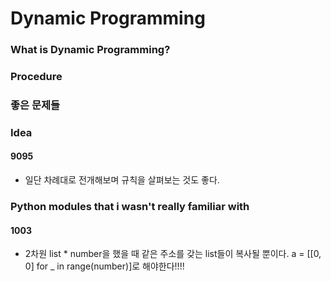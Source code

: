 # Dynamic Programming
### What is Dynamic Programming?

### Procedure


### 좋은 문제들


### Idea
#### 9095
- 일단 차례대로 전개해보며 규칙을 살펴보는 것도 좋다.


### Python modules that i wasn't really familiar with
#### 1003
- 2차원 list * number을 했을 때 같은 주소를 갖는 list들이 복사될 뿐이다. a = [[0, 0] for _ in range(number)]로 해야한다!!!!